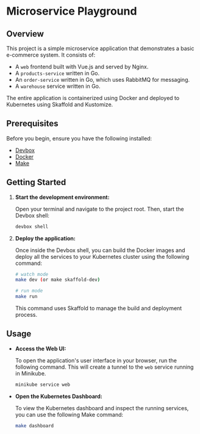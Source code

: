 # Microservice Playground

## Overview

This project is a simple microservice application that demonstrates a basic e-commerce system. It consists of:

- A `web` frontend built with Vue.js and served by Nginx.
- A `products-service` written in Go.
- An `order-service` written in Go, which uses RabbitMQ for messaging.
- A `warehouse` service written in Go.

The entire application is containerized using Docker and deployed to Kubernetes using Skaffold and Kustomize.

## Prerequisites

Before you begin, ensure you have the following installed:

- [Devbox](https://www.jetpack.io/devbox/)
- [Docker](https://www.docker.com/)
- [Make](https://www.gnu.org/software/make/)

## Getting Started

1.  **Start the development environment:**

    Open your terminal and navigate to the project root. Then, start the Devbox shell:

    ```bash
    devbox shell
    ```

2.  **Deploy the application:**

    Once inside the Devbox shell, you can build the Docker images and deploy all the services to your Kubernetes cluster using the following command:

    ```bash
    # watch mode
    make dev (or make skaffold-dev)

    # run mode
    make run
    ```

    This command uses Skaffold to manage the build and deployment process.

## Usage

-   **Access the Web UI:**

    To open the application's user interface in your browser, run the following command. This will create a tunnel to the `web` service running in Minikube.

    ```bash
    minikube service web
    ```

-   **Open the Kubernetes Dashboard:**

    To view the Kubernetes dashboard and inspect the running services, you can use the following Make command:

    ```bash
    make dashboard
    ```
